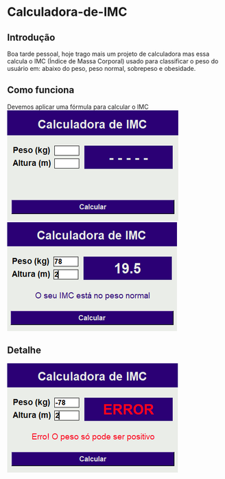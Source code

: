 # Calculadora-de-IMC
## Introdução 
Boa tarde pessoal, hoje trago mais um projeto de calculadora mas essa calcula o IMC (Índice de Massa Corporal) usado 
para classificar o peso do usuário em: abaixo do peso, peso normal, sobrepeso e obesidade.

## Como funciona
Devemos aplicar uma fórmula para calcular o IMC
<img src="">
<img src="https://github.com/EddieMC-Dev/Calculadora-de-IMC/blob/main/images/calculadora.PNG">
<img src="https://github.com/EddieMC-Dev/Calculadora-de-IMC/blob/main/images/calculando_imc.PNG">

## Detalhe
<img src="https://github.com/EddieMC-Dev/Calculadora-de-IMC/blob/main/images/errando_peso.PNG">
